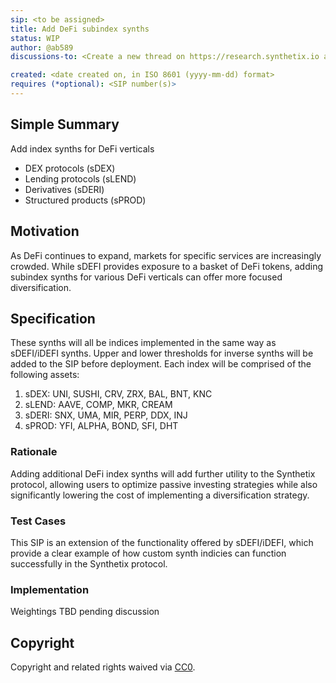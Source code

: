```yaml
---
sip: <to be assigned>
title: Add DeFi subindex synths
status: WIP
author: @ab589
discussions-to: <Create a new thread on https://research.synthetix.io and drop the link here> 

created: <date created on, in ISO 8601 (yyyy-mm-dd) format>
requires (*optional): <SIP number(s)>
---
```


<!--You can leave these HTML comments in your merged SIP and delete the visible duplicate text guides, they will not appear and may be helpful to refer to if you edit it again. This is the suggested template for new SIPs. Note that an SIP number will be assigned by an editor. When opening a pull request to submit your SIP, please use an abbreviated title in the filename, `sip-draft_title_abbrev.md`. The title should be 44 characters or less.-->

## Simple Summary
<!--"If you can't explain it simply, you don't understand it well enough." Simply describe the outcome the proposed changes intends to achieve. This should be non-technical and accessible to a casual community member.-->
Add index synths for DeFi verticals 
- DEX protocols (sDEX)
- Lending protocols (sLEND)
- Derivatives (sDERI)
- Structured products (sPROD)

## Motivation
<!--This is the problem statement. This is the *why* of the SIP. It should clearly explain *why* the current state of the protocol is inadequate.  It is critical that you explain *why* the change is needed, if the SIP proposes changing how something is calculated, you must address *why* the current calculation is innaccurate or wrong. This is not the place to describe how the SIP will address the issue!-->
As DeFi continues to expand, markets for specific services are increasingly crowded. While sDEFI provides exposure to a basket of DeFi tokens, adding subindex synths for various DeFi  verticals can offer more focused diversification.

## Specification
<!--The specification should describe the syntax and semantics of any new feature, there are five sections
1. Overview
2. Rationale
3. Technical Specification
4. Test Cases
5. Configurable Values
-->
These synths will all be indices implemented in the same way as sDEFI/iDEFI synths. Upper and lower thresholds for inverse synths will be added to the SIP before deployment. Each index will be comprised of the following assets:
1. sDEX: UNI, SUSHI, CRV, ZRX, BAL, BNT, KNC 
2. sLEND: AAVE, COMP, MKR, CREAM
3. sDERI: SNX, UMA, MIR, PERP, DDX, INJ
4. sPROD: YFI, ALPHA, BOND, SFI, DHT

### Rationale
<!--This is where you explain the reasoning behind how you propose to solve the problem. Why did you propose to implement the change in this way, what were the considerations and trade-offs. The rationale fleshes out what motivated the design and why particular design decisions were made. It should describe alternate designs that were considered and related work. The rationale may also provide evidence of consensus within the community, and should discuss important objections or concerns raised during discussion.-->
Adding additional DeFi index synths will add further utility to the Synthetix protocol, allowing users to optimize passive investing strategies while also significantly lowering the cost of implementing a diversification strategy. 

### Test Cases
<!--Test cases for an implementation are mandatory for SIPs but can be included with the implementation..-->
This SIP is an extension of the functionality offered by sDEFI/iDEFI, which provide a clear example of how custom synth indicies can function successfully in the Synthetix protocol.

### Implementation
<!--Please list all values configurable via SCCP under this implementation.-->
Weightings TBD pending discussion

## Copyright
Copyright and related rights waived via [CC0](https://creativecommons.org/publicdomain/zero/1.0/).
